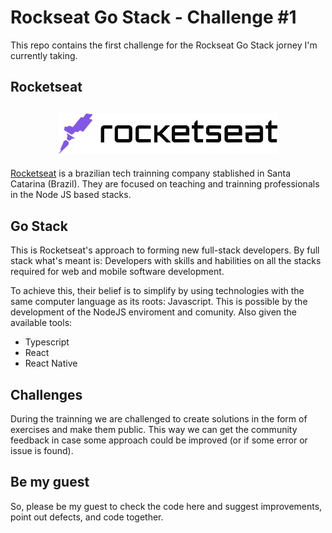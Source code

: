 # Rockseat Go Stack - Challenge #1

This repo contains the first challenge for the Rockseat Go Stack jorney I'm currently taking.

## Rocketseat
<h2 align="center">
    <a href="https://rocketseat.com.br" target="_blank"> 
      <img alt="Rocketseat" title="#Rocketseat" src="https://github.com/Rocketseat/awesome/raw/master/assets/logo_rocketseat.png" width="350px" />
  </a>
</h2>

[Rocketseat](https://rocketseat.com.br)  is a brazilian tech trainning company stablished in Santa Catarina (Brazil).
They are focused on teaching and trainning professionals in the Node JS based stacks.

## Go Stack
This is Rocketseat's approach to forming new full-stack developers. By full stack what's meant is: Developers
with skills and habilities on all the stacks required for web and mobile software development. 

To achieve this, their belief is to simplify by using technologies with the same computer language
as its roots: Javascript. This is possible by the development of the NodeJS enviroment and comunity.
Also given the available tools:
- Typescript
- React
- React Native

## Challenges
During the trainning we are challenged to create solutions in the form of exercises and make them public.
This way we can get the community feedback in case some approach could be improved (or if some error or
issue is found).

## Be my guest
So, please be my guest to check the code here and suggest improvements, point out defects, and code
together.
